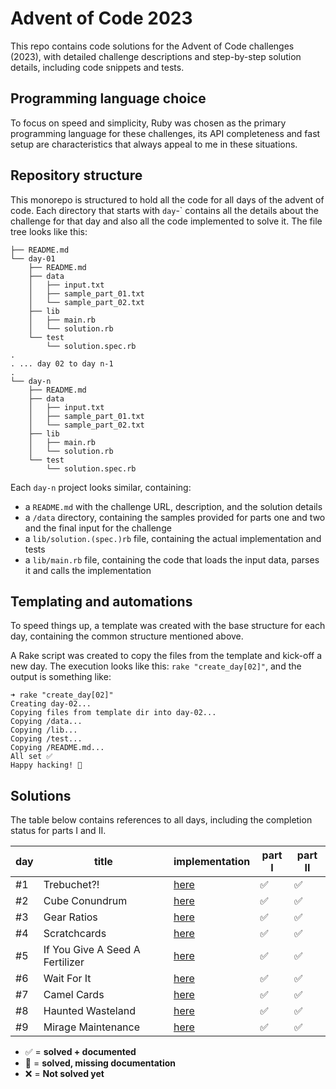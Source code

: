# Advent of Code 2023

This repo contains code solutions for the Advent of Code challenges (2023), with detailed challenge descriptions and step-by-step solution details, including code snippets and tests.

## Programming language choice

To focus on speed and simplicity, Ruby was chosen as the primary programming language for these challenges, its API completeness and fast setup are characteristics that always appeal to me in these situations.

## Repository structure

This monorepo is structured to hold all the code for all days of the advent of code. Each directory that starts with `day`-` contains all the details about the challenge for that day and also all the code implemented to solve it. The file tree looks like this:

```
├── README.md
└── day-01
    ├── README.md
    ├── data
    │   ├── input.txt
    │   ├── sample_part_01.txt
    │   └── sample_part_02.txt
    ├── lib
    │   ├── main.rb
    │   └── solution.rb
    └── test
        └── solution.spec.rb
.
. ... day 02 to day n-1
.
└── day-n
    ├── README.md
    ├── data
    │   ├── input.txt
    │   ├── sample_part_01.txt
    │   └── sample_part_02.txt
    ├── lib
    │   ├── main.rb
    │   └── solution.rb
    └── test
        └── solution.spec.rb
```

Each `day-n` project looks similar, containing:

- a `README.md` with the challenge URL, description, and the solution details
- a `/data` directory, containing the samples provided for parts one and two and the final input for the challenge
- a `lib/solution.(spec.)rb` file, containing the actual implementation and tests
- a `lib/main.rb` file, containing the code that loads the input data, parses it and calls the implementation

## Templating and automations

To speed things up, a template was created with the base structure for each day, containing the common structure mentioned above.

A Rake script was created to copy the files from the template and kick-off a new day. The execution looks like this: `rake "create_day[02]"`, and the output is something like:

```console
➜ rake "create_day[02]"
Creating day-02...
Copying files from template dir into day-02...
Copying /data...
Copying /lib...
Copying /test...
Copying /README.md...
All set ✅
Happy hacking! 🚀
```

## Solutions

The table below contains references to all days, including the completion status for parts I and II.

| day | title                           | implementation    | part I | part II |
| --- | ------------------------------- | ----------------- | ------ | ------- |
| #1  | Trebuchet?!                     | [here](./day-01/) | ✅     | ✅      |
| #2  | Cube Conundrum                  | [here](./day-02/) | ✅     | ✅      |
| #3  | Gear Ratios                     | [here](./day-03/) | ✅     | ✅      |
| #4  | Scratchcards                    | [here](./day-04/) | ✅     | ✅      |
| #5  | If You Give A Seed A Fertilizer | [here](./day-05/) | ✅     | ✅      |
| #6  | Wait For It                     | [here](./day-06/) | ✅     | ✅      |
| #7  | Camel Cards                     | [here](./day-07/) | ✅     | ✅      |
| #8  | Haunted Wasteland               | [here](./day-08/) | ✅     | ✅      |
| #9  | Mirage Maintenance              | [here](./day-09/) | ✅     | ✅      |

- ✅ = **solved + documented**
- 🚧 = **solved, missing documentation**
- ❌ = **Not solved yet**
